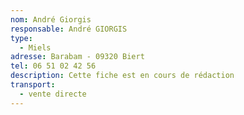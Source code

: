 ```yaml
---
nom: André Giorgis
responsable: André GIORGIS
type:
  - Miels
adresse: Barabam - 09320 Biert
tel: 06 51 02 42 56
description: Cette fiche est en cours de rédaction
transport:
  - vente directe
---
```

